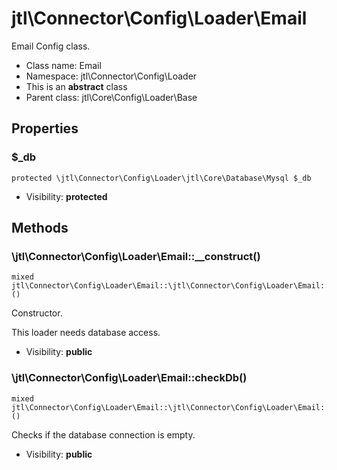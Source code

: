 jtl\Connector\Config\Loader\Email
===============

Email Config class.




* Class name: Email
* Namespace: jtl\Connector\Config\Loader
* This is an **abstract** class
* Parent class: jtl\Core\Config\Loader\Base





Properties
----------


### $_db

```
protected \jtl\Connector\Config\Loader\jtl\Core\Database\Mysql $_db
```





* Visibility: **protected**


Methods
-------


### \jtl\Connector\Config\Loader\Email::__construct()

```
mixed jtl\Connector\Config\Loader\Email::\jtl\Connector\Config\Loader\Email::__construct()()
```

Constructor.

This loader needs database access.

* Visibility: **public**



### \jtl\Connector\Config\Loader\Email::checkDb()

```
mixed jtl\Connector\Config\Loader\Email::\jtl\Connector\Config\Loader\Email::checkDb()()
```

Checks if the database connection is empty.



* Visibility: **public**



